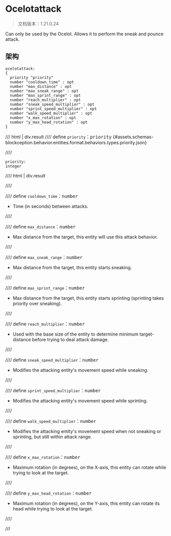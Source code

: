 # Ocelotattack

> 文档版本：1.21.0.24

Can only be used by the Ocelot. Allows it to perform the sneak and pounce attack.

## 架构

```mcschema
ocelotattack:
{
  priority "priority"
  number "cooldown_time" : opt
  number "max_distance" : opt
  number "max_sneak_range" : opt
  number "max_sprint_range" : opt
  number "reach_multiplier" : opt
  number "sneak_speed_multiplier" : opt
  number "sprint_speed_multiplier" : opt
  number "walk_speed_multiplier" : opt
  number "x_max_rotation" : opt
  number "y_max_head_rotation" : opt
}

```

/// html | div.result
//// define
`priority`：<samp>priority</samp> {#assets.schemas-blockception.behavior.entities.format.behaviors.types.priority.json}


////

```mcschema
priority:
integer

```

//// html | div.result

////



//// define
`cooldown_time`：<samp>number</samp>

- Time (in seconds) between attacks.


////


//// define
`max_distance`：<samp>number</samp>

- Max distance from the target, this entity will use this attack behavior.


////


//// define
`max_sneak_range`：<samp>number</samp>

- Max distance from the target, this entity starts sneaking.


////


//// define
`max_sprint_range`：<samp>number</samp>

- Max distance from the target, this entity starts sprinting (sprinting takes priority over sneaking).


////


//// define
`reach_multiplier`：<samp>number</samp>

- Used with the base size of the entity to determine minimum target-distance before trying to deal attack damage.


////


//// define
`sneak_speed_multiplier`：<samp>number</samp>

- Modifies the attacking entity's movement speed while sneaking.


////


//// define
`sprint_speed_multiplier`：<samp>number</samp>

- Modifies the attacking entity's movement speed while sprinting.


////


//// define
`walk_speed_multiplier`：<samp>number</samp>

- Modifies the attacking entity's movement speed when not sneaking or sprinting, but still within attack range.


////


//// define
`x_max_rotation`：<samp>number</samp>

- Maximum rotation (in degrees), on the X-axis, this entity can rotate while trying to look at the target.


////


//// define
`y_max_head_rotation`：<samp>number</samp>

- Maximum rotation (in degrees), on the Y-axis, this entity can rotate its head while trying to look at the target.


////


///

